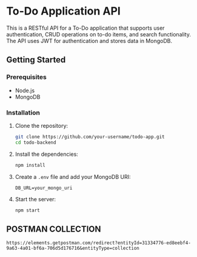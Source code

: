 # To-Do Application API

This is a RESTful API for a To-Do application that supports user authentication, CRUD operations on to-do items, and search functionality. The API uses JWT for authentication and stores data in MongoDB.

## Getting Started

### Prerequisites

- Node.js
- MongoDB

### Installation

1. Clone the repository:

   ```bash
   git clone https://github.com/your-username/todo-app.git
   cd todo-backend
   ```

2. Install the dependencies:

   ```bash
   npm install
   ```

3. Create a `.env` file and add your MongoDB URI:

   ```
   DB_URL=your_mongo_uri
   ```

4. Start the server:
   ```bash
   npm start
   ```

## POSTMAN COLLECTION

```
https://elements.getpostman.com/redirect?entityId=31334776-ed8eebf4-9a63-4a01-bf6a-706d5d176716&entityType=collection

```
